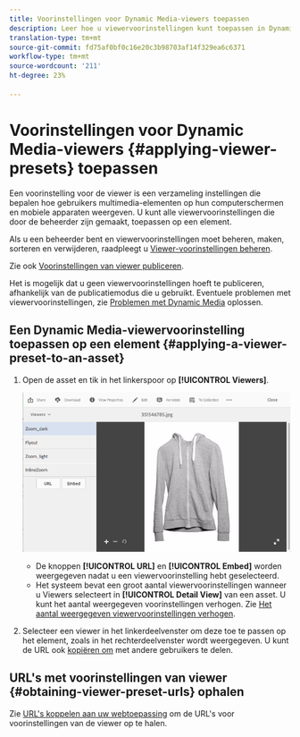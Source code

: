 ```yaml
---
title: Voorinstellingen voor Dynamic Media-viewers toepassen
description: Leer hoe u viewervoorinstellingen kunt toepassen in Dynamic Media.
translation-type: tm+mt
source-git-commit: fd75af0bf0c16e20c3b98703af14f329ea6c6371
workflow-type: tm+mt
source-wordcount: '211'
ht-degree: 23%

---
```



# Voorinstellingen voor Dynamic Media-viewers {#applying-viewer-presets} toepassen

Een voorinstelling voor de viewer is een verzameling instellingen die bepalen hoe gebruikers multimedia-elementen op hun computerschermen en mobiele apparaten weergeven. U kunt alle viewervoorinstellingen die door de beheerder zijn gemaakt, toepassen op een element.

Als u een beheerder bent en viewervoorinstellingen moet beheren, maken, sorteren en verwijderen, raadpleegt u [Viewer-voorinstellingen beheren](managing-viewer-presets.md).

Zie ook [Voorinstellingen van viewer publiceren](managing-viewer-presets.md#publishing-viewer-presets).

Het is mogelijk dat u geen viewervoorinstellingen hoeft te publiceren, afhankelijk van de publicatiemodus die u gebruikt.
Eventuele problemen met viewervoorinstellingen, zie [Problemen met Dynamic Media](troubleshoot-dm.md#viewers) oplossen.

## Een Dynamic Media-viewervoorinstelling toepassen op een element {#applying-a-viewer-preset-to-an-asset}

1. Open de asset en tik in het linkerspoor op **[!UICONTROL Viewers]**.

   ![chlimage_1-104](assets/chlimage_1-104.png)

   * De knoppen **[!UICONTROL URL]** en **[!UICONTROL Embed]** worden weergegeven nadat u een viewervoorinstelling hebt geselecteerd.
   * Het systeem bevat een groot aantal viewervoorinstellingen wanneer u Viewers selecteert in **[!UICONTROL Detail View]** van een asset. U kunt het aantal weergegeven voorinstellingen verhogen. Zie [Het aantal weergegeven viewervoorinstellingen verhogen](managing-viewer-presets.md).

1. Selecteer een viewer in het linkerdeelvenster om deze toe te passen op het element, zoals in het rechterdeelvenster wordt weergegeven. U kunt de URL ook [kopiëren om](linking-urls-to-yourwebapplication.md) met andere gebruikers te delen.

## URL&#39;s met voorinstellingen van viewer {#obtaining-viewer-preset-urls} ophalen

Zie [URL&#39;s koppelen aan uw webtoepassing](linking-urls-to-yourwebapplication.md) om de URL&#39;s voor voorinstellingen van de viewer op te halen.

